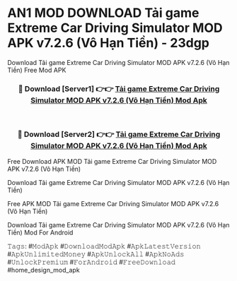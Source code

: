 # AN1 MOD DOWNLOAD Tải game Extreme Car Driving Simulator MOD APK v7.2.6 (Vô Hạn Tiền) - 23dgp
Download Tải game Extreme Car Driving Simulator MOD APK v7.2.6 (Vô Hạn Tiền) Free Mod APK

<div align="center">
<h3>🔴 Download [Server1] 👉👉 <a href="https://apk-comot.site?title=Tải_game_Extreme_Car_Driving_Simulator_MOD_APK_v7.2.6_(Vô_Hạn_Tiền)">Tải game Extreme Car Driving Simulator MOD APK v7.2.6 (Vô Hạn Tiền) Mod Apk</a></h3><br>

<h3>🔴 Download [Server2] 👉👉 <a href="https://apk-comot.site?title=Tải_game_Extreme_Car_Driving_Simulator_MOD_APK_v7.2.6_(Vô_Hạn_Tiền)">Tải game Extreme Car Driving Simulator MOD APK v7.2.6 (Vô Hạn Tiền) Mod Apk</a></h3>
</div>


Free Download APK MOD Tải game Extreme Car Driving Simulator MOD APK v7.2.6 (Vô Hạn Tiền)

Download Tải game Extreme Car Driving Simulator MOD APK v7.2.6 (Vô Hạn Tiền) 

Free APK MOD Tải game Extreme Car Driving Simulator MOD APK v7.2.6 (Vô Hạn Tiền) 

Download Tải game Extreme Car Driving Simulator MOD APK v7.2.6 (Vô Hạn Tiền) Mod For Android

𝚃𝚊𝚐𝚜: #𝙼𝚘𝚍𝙰𝚙𝚔 #𝙳𝚘𝚠𝚗𝚕𝚘𝚊𝚍𝙼𝚘𝚍𝙰𝚙𝚔 #𝙰𝚙𝚔𝙻𝚊𝚝𝚎𝚜𝚝𝚅𝚎𝚛𝚜𝚒𝚘𝚗 #𝙰𝚙𝚔𝚄𝚗𝚕𝚒𝚖𝚒𝚝𝚎𝚍𝙼𝚘𝚗𝚎𝚢 #𝙰𝚙𝚔𝚄𝚗𝚕𝚘𝚌𝚔𝙰𝚕𝚕 #𝙰𝚙𝚔𝙽𝚘𝙰𝚍𝚜 #𝚄𝚗𝚕𝚘𝚌𝚔𝙿𝚛𝚎𝚖𝚒𝚞𝚖 #𝙵𝚘𝚛𝙰𝚗𝚍𝚛𝚘𝚒𝚍 #𝙵𝚛𝚎𝚎𝙳𝚘𝚠𝚗𝚕𝚘𝚊𝚍 #home_design_mod_apk